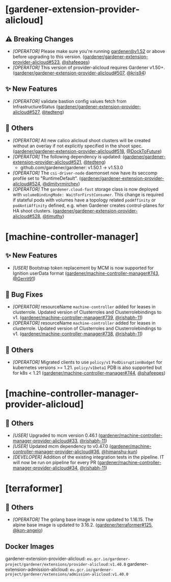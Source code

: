 # [gardener-extension-provider-alicloud]
## ⚠️ Breaking Changes
* *[OPERATOR]* Please make sure you're running gardener@v1.52 or above before upgrading to this version. ([gardener/gardener-extension-provider-alicloud#523](https://github.com/gardener/gardener-extension-provider-alicloud/pull/523), [@shafeeqes](https://github.com/shafeeqes))
* *[OPERATOR]* This version of provider-alicloud requires Gardener v1.50+. ([gardener/gardener-extension-provider-alicloud#507](https://github.com/gardener/gardener-extension-provider-alicloud/pull/507), [@kris94](https://github.com/kris94))
## ✨ New Features
* *[OPERATOR]* validate bastion config values fetch from InfrastructureStatus ([gardener/gardener-extension-provider-alicloud#527](https://github.com/gardener/gardener-extension-provider-alicloud/pull/527), [@tedteng](https://github.com/tedteng))
## 🏃 Others
* *[OPERATOR]* All new calico alicloud shoot clusters will be created without an overlay if not explicitly specified in the shoot spec. ([gardener/gardener-extension-provider-alicloud#518](https://github.com/gardener/gardener-extension-provider-alicloud/pull/518), [@DockToFuture](https://github.com/DockToFuture))
* *[OPERATOR]* The following dependency is updated: ([gardener/gardener-extension-provider-alicloud#521](https://github.com/gardener/gardener-extension-provider-alicloud/pull/521), [@tedteng](https://github.com/tedteng))
  * github.com/gardener/gardener: v1.50.1 -> v1.53.0
* *[OPERATOR]* The `csi-driver-node` daemonset now have its seccomp profile set to "RuntimeDefault". ([gardener/gardener-extension-provider-alicloud#524](https://github.com/gardener/gardener-extension-provider-alicloud/pull/524), [@dimityrmirchev](https://github.com/dimityrmirchev))
* *[OPERATOR]* The `gardener.cloud-fast` storage class is now deployed with `volumeBindingMode: WaitForFirstConsumer`. This change is required if stateful pods with volumes have a topology related `podAffinity` or `podAntiAffinity` defined, e.g. when Gardener creates control-planes for HA shoot clusters. ([gardener/gardener-extension-provider-alicloud#528](https://github.com/gardener/gardener-extension-provider-alicloud/pull/528), [@timuthy](https://github.com/timuthy))
# [machine-controller-manager]
## ✨ New Features
* *[USER]* Bootstrap token replacement by MCM is now supported for Ignition userData format ([gardener/machine-controller-manager#743](https://github.com/gardener/machine-controller-manager/pull/743), [@Gerrit91](https://github.com/Gerrit91))
## 🐛 Bug Fixes
* *[OPERATOR]* resourceName `machine-controller` added for leases in clusterrole. Updated version of Clusterroles and Clusterrolebindings to v1. ([gardener/machine-controller-manager#739](https://github.com/gardener/machine-controller-manager/pull/739), [@rishabh-11](https://github.com/rishabh-11))
* *[OPERATOR]* resourceName `machine-controller` added for leases in clusterrole. Updated version of Clusterroles and Clusterrolebindings to v1. ([gardener/machine-controller-manager#738](https://github.com/gardener/machine-controller-manager/pull/738), [@rishabh-11](https://github.com/rishabh-11))
## 🏃 Others
* *[OPERATOR]* Migrated clients to use `policy/v1` `PodDisruptionBudget` for kubernetes versions >= 1.21. `policy/v1beta1` PDB is also supported but for k8s < 1.21 ([gardener/machine-controller-manager#744](https://github.com/gardener/machine-controller-manager/pull/744), [@shafeeqes](https://github.com/shafeeqes))
# [machine-controller-manager-provider-alicloud]
## 🏃 Others
* *[USER]* Upgraded to mcm version 0.46.1 ([gardener/machine-controller-manager-provider-alicloud#33](https://github.com/gardener/machine-controller-manager-provider-alicloud/pull/33), [@rishabh-11](https://github.com/rishabh-11))
* *[USER]* Updated mcm dependency to v0.47.0 ([gardener/machine-controller-manager-provider-alicloud#36](https://github.com/gardener/machine-controller-manager-provider-alicloud/pull/36), [@himanshu-kun](https://github.com/himanshu-kun))
* *[DEVELOPER]* Addition of the existing integration tests in the pipeline. IT will now be run on pipeline for every PR ([gardener/machine-controller-manager-provider-alicloud#34](https://github.com/gardener/machine-controller-manager-provider-alicloud/pull/34), [@rishabh-11](https://github.com/rishabh-11))
# [terraformer]
## 🏃 Others
* *[OPERATOR]* The golang base image is now updated to 1.16.15. The alpine base image is updated to 3.16.2. ([gardener/terraformer#125](https://github.com/gardener/terraformer/pull/125), [@kon-angelo](https://github.com/kon-angelo))

## Docker Images
gardener-extension-provider-alicloud: `eu.gcr.io/gardener-project/gardener/extensions/provider-alicloud:v1.40.0`
gardener-extension-admission-alicloud: `eu.gcr.io/gardener-project/gardener/extensions/admission-alicloud:v1.40.0`